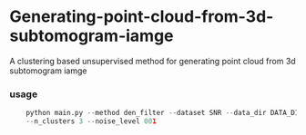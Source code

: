 # Generating-point-cloud-from-3d-subtomogram-iamge
A clustering based unsupervised method for generating point cloud from 3d subtomogram iamge



### usage
```python
    python main.py --method den_filter --dataset SNR --data_dir DATA_DIR --quantile 50 --den_thrshld 0.3 --radius 5 --save_dir SAVE_DIR
    --n_clusters 3 --noise_level 001
```
